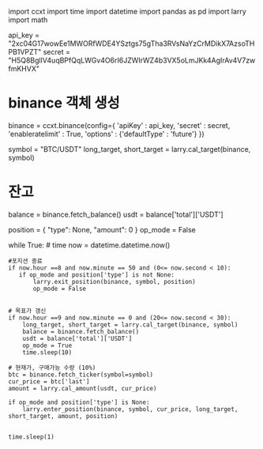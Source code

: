 import ccxt
import time
import datetime
import pandas as pd
import larry
import math


api_key = "2xc04G17wowEe1MWORfWDE4YSztgs75gTha3RVsNaYzCrMDikX7AzsoTHPB1VPZT"
secret = "H5Q8BgllV4uqBPfQqLWGv4O6rI6JZWIrWZ4b3VX5oLmJKk4AgIrAv4V7zwfmKHVX"

# binance 객체 생성
binance = ccxt.binance(config={
    'apiKey' : api_key,
    'secret' : secret,
    'enableratelimit' : True,
    'options' : {'defaultType' : 'future'}
})

symbol = "BTC/USDT"
long_target, short_target = larry.cal_target(binance, symbol)

# 잔고
balance = binance.fetch_balance()
usdt = balance['total']['USDT']

position = {
    "type": None,
    "amount": 0
}
op_mode = False


while True:
    # time
    now = datetime.datetime.now()
    
    #포지션 종료
    if now.hour ==8 and now.minute == 50 and (0<= now.second < 10):
       if op_mode and position['type'] is not None:
           larry.exit_position(binance, symbol, position)
           op_mode = False
        
    
    # 목표가 갱신
    if now.hour ==9 and now.minute == 0 and (20<= now.second < 30):
        long_target, short_target = larry.cal_target(binance, symbol)
        balance = binance.fetch_balance()
        usdt = balance['total']['USDT']
        op_mode = True
        time.sleep(10)
        
    # 현재가, 구매가능 수량 (10%)
    btc = binance.fetch_ticker(symbol=symbol)
    cur_price = btc['last']
    amount = larry.cal_amount(usdt, cur_price)
    
    if op_mode and position['type'] is None:
        larry.enter_position(binance, symbol, cur_price, long_target, short_target, amount, position)
        
   
    time.sleep(1)
